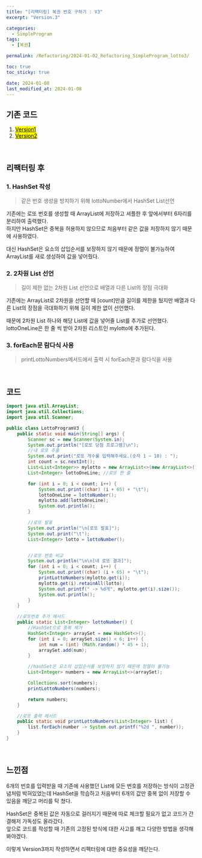 ```yaml
---
title: "[리팩터링] 복권 번호 구하기 : V3"
excerpt: "Version.3"

categories:
  - SimpleProgram
tags:
  - [복권]

permalink: /Refactoring/2024-01-02_Refactoring_SimpleProgram_lotto3/

toc: true
toc_sticky: true

date: 2024-01-08
last_modified_at: 2024-01-08
---
```

## 기존 코드
1. <a href="{{url}}/Refactoring/2023-12-27_Refactoring_SimpleProgram_lotto2/"><mark>Version1</mark></a><br>
2. <a href="{{url}}/Refactoring/2023-12-27_Refactoring_SimpleProgram_lotto2/"><mark>Version2</mark></a><br>

<br>

## 리팩터링 후
### 1. HashSet 작성
>같은 번호 생성을 방지하기 위해 lottoNumber에서 HashSet List선언

기존에는 로또 번호를 생성할 때 ArrayList에 저장하고 셔플한 후 앞에서부터 6자리를 분리하여 출력했다.<br>
하지만 HashSet은 중복을 허용하지 않으므로 처음부터 같은 값을 저장하지 않기 때문에 사용하였다.<br>

대신 HashSet은 요소의 삽입순서를 보장하지 않기 때문에 정렬이 불가능하여 ArrayList를 새로 생성하여 값을 넣어줬다.

### 2. 2차원 List 선언
>길이 제한 없는 2차원 List 선언으로 배열과 다른 List의 장점 극대화

기존에는 ArrayList로 2차원을 선언할 때 [count]만큼 길이를 제한을 뒀지만 배열과 다른 List의 장점을 극대화하기 위해 길이 제한 없이 선언했다.

때문에 2차원 List 하나와 해당 List에 값을 넣어줄 List를 추가로 선언했다.<br>
lottoOneLine은 한 줄 씩 받아 2차원 리스트인 mylotto에 추가된다.

### 3. forEach문 람다식 사용
>printLottoNumbers메서드에서 출력 시 forEach문과 람다식을 사용

<br>

## 코드
```java
import java.util.ArrayList;
import java.util.Collections;
import java.util.Scanner;

public class LottoProgramV3 {
    public static void main(String[] args) {
        Scanner sc = new Scanner(System.in);
        System.out.println("[로또 당첨 프로그램]\n");
        //내 로또 추출
        System.out.print("로또 개수룰 입력해주세요.(숫자 1 ~ 10) : ");
        int count = sc.nextInt();
        List<List<Integer>> mylotto = new ArrayList<>(new ArrayList<>()); //구매한 모든 로또 번호
        List<Integer> lottoOneLine; //로또 한 줄

        for (int i = 0; i < count; i++) {
            System.out.print((char) (i + 65) + "\t");
            lottoOneLine = lottoNumber();
            mylotto.add(lottoOneLine);
            System.out.println();
        }

        //로또 발표
        System.out.println("\n[로또 발표]");
        System.out.print("\t");
        List<Integer> lotto = lottoNumber();


        //로또 번호 비교
        System.out.println("\n\n[내 로또 결과]");
        for (int i = 0; i < count; i++) {
            System.out.print((char) (i + 65) + "\t");
            printLottoNumbers(mylotto.get(i));
            mylotto.get(i).retainAll(lotto);
            System.out.printf(" -> %d개", mylotto.get(i).size());
            System.out.println();
        }
    }

    //로또번호 추가 메서드
    public static List<Integer> lottoNumber() {
        //HashSet으로 중복 제거
        HashSet<Integer> arraySet = new HashSet<>();
        for (int i = 0; arraySet.size() < 6; i++) {
            int num = (int) (Math.random() * 45 + 1);
            arraySet.add(num);
        }

        //hashSet은 요소의 삽입순서를 보장하지 않기 때문에 정렬이 불가능
        List<Integer> numbers = new ArrayList<>(arraySet);

        Collections.sort(numbers);
        printLottoNumbers(numbers);

        return numbers;
    }

    //로또 출력 메서드
    public static void printLottoNumbers(List<Integer> list) {
        list.forEach(number -> System.out.printf("%2d ", number));
    }
}
```
<br>

## 느낀점
6개의 번호를 입력받을 때 기존에 사용했던 List에 모든 번호를 저장하는 방식이 고정관념처럼 박혀있었는데 HashSet을 학습하고 처음부터 6개의 값만 중복 없이 저장할 수 있음을 깨닫고 머리를 탁 쳤다.<br>

HashSet은 중복된 값은 자동으로 걸러지기 때문에 따로 체크할 필요가 없고 코드가 간결해저 가독성도 올라갔다.<br>
앞으로 코드를 작성할 때 기존의 고정된 방식에 대한 사고를 깨고 다양한 방법을 생각해봐야겠다.<br>

이렇게 Version3까지 작성하면서 리펙터링에 대한 중요성을 깨닫는다.